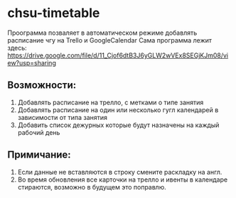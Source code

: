# chsu-timetable
Проограмма позваляет в автоматическом режиме добавлять расписание чгу на Trello и GoogleCalendar
Сама программа лежит здесь: https://drive.google.com/file/d/11_Cjof6dtB3J6yGLW2wVEx8SEGjKJm08/view?usp=sharing   
## Возможности:    
1) Добавлять расписание на трелло, с метками о типе занятия
2) Добавлять расписание на один или несколько гугл календарей в зависимости от типа занятия
3) Добавить список дежурных которые будут назначены на каждый рабочий день
## Примичание:
1) Если данные не вставляются в строку смените раскладку на англ.
2) Во время обновления все карточки на трелло и ивенты в календаре стираются, возможно в будущем это поправлю. 
